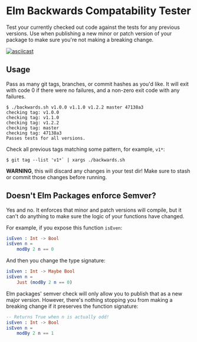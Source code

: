 # Elm Backwards Compatability Tester

Test your currently checked out code against the tests for any previous versions.
Use when publishing a new minor or patch version of your package to make sure you're not making a breaking change.

[![asciicast](https://asciinema.org/a/MNzYmtAoh4zqBrLDh8WyMSnJz.svg)](https://asciinema.org/a/MNzYmtAoh4zqBrLDh8WyMSnJz)

## Usage

Pass as many git tags, branches, or commit hashes as you'd like.
It will exit with code 0 if there were no failures, and a non-zero exit code with any failures.

```
$ ./backwards.sh v1.0.0 v1.1.0 v1.2.2 master 47138a3
checking tag: v1.0.0
checking tag: v1.1.0
checking tag: v1.2.2
checking tag: master
checking tag: 47138a3
Passes tests for all versions.
```

Check all previous tags matching some pattern, for example, `v1*`:

```
$ git tag --list 'v1*` | xargs ./backwards.sh
```

**WARNING**, this will discard any changes in your test dir!
Make sure to stash or commit those changes before running.

## Doesn't Elm Packages enforce Semver?

Yes and no.
It enforces that minor and patch versions will compile, but it can't do anything to make sure the logic of your functions have changed.

For example, if you expose this function `isEven`:

```elm
isEven : Int -> Bool
isEven n =
    modBy 2 n == 0
```

And then you change the type signature:

```elm
isEven : Int -> Maybe Bool
isEven n =
    Just (modBy 2 n == 0)
```

Elm packages' semver check will only allow you to publish that as a new major version.
However, there's nothing stopping you from making a breaking change if it preserves the function signature:

```elm
-- Returns True when n is actually odd!
isEven : Int -> Bool
isEven n =
    modBy 2 n == 1
```
